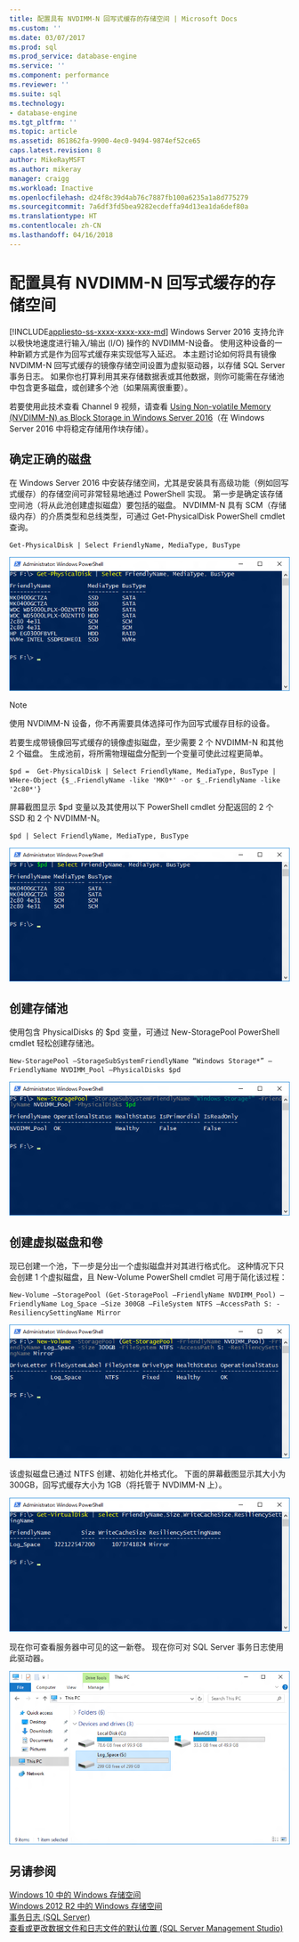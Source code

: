 ```yaml
---
title: 配置具有 NVDIMM-N 回写式缓存的存储空间 | Microsoft Docs
ms.custom: ''
ms.date: 03/07/2017
ms.prod: sql
ms.prod_service: database-engine
ms.service: ''
ms.component: performance
ms.reviewer: ''
ms.suite: sql
ms.technology:
- database-engine
ms.tgt_pltfrm: ''
ms.topic: article
ms.assetid: 861862fa-9900-4ec0-9494-9874ef52ce65
caps.latest.revision: 8
author: MikeRayMSFT
ms.author: mikeray
manager: craigg
ms.workload: Inactive
ms.openlocfilehash: d24f8c39d4ab76c7887fb100a6235a1a8d775279
ms.sourcegitcommit: 7a6df3fd5bea9282ecdeffa94d13ea1da6def80a
ms.translationtype: HT
ms.contentlocale: zh-CN
ms.lasthandoff: 04/16/2018
---
```

# <a name="configuring-storage-spaces-with-a-nvdimm-n-write-back-cache"></a>配置具有 NVDIMM-N 回写式缓存的存储空间
[!INCLUDE[appliesto-ss-xxxx-xxxx-xxx-md](../../includes/appliesto-ss-xxxx-xxxx-xxx-md.md)]
  Windows Server 2016 支持允许以极快地速度进行输入/输出 (I/O) 操作的 NVDIMM-N设备。 使用这种设备的一种新颖方式是作为回写式缓存来实现低写入延迟。 本主题讨论如何将具有镜像 NVDIMM-N 回写式缓存的镜像存储空间设置为虚拟驱动器，以存储 SQL Server 事务日志。 如果你也打算利用其来存储数据表或其他数据，则你可能需在存储池中包含更多磁盘，或创建多个池（如果隔离很重要）。  
  
 若要使用此技术查看 Channel 9 视频，请查看 [Using Non-volatile Memory (NVDIMM-N) as Block Storage in Windows Server 2016](https://channel9.msdn.com/Events/Build/2016/P466)（在 Windows Server 2016 中将稳定存储用作块存储）。  
  
## <a name="identifying-the-right-disks"></a>确定正确的磁盘  
 在 Windows Server 2016 中安装存储空间，尤其是安装具有高级功能（例如回写式缓存）的存储空间可非常轻易地通过 PowerShell 实现。 第一步是确定该存储空间池（将从此池创建虚拟磁盘）要包括的磁盘。 NVDIMM-N 具有 SCM（存储级内存）的介质类型和总线类型，可通过 Get-PhysicalDisk PowerShell cmdlet 查询。  
  
```  
Get-PhysicalDisk | Select FriendlyName, MediaType, BusType  
```  
  
 ![Get-PhysicalDisk](../../relational-databases/performance/media/get-physicaldisk.png "Get-PhysicalDisk")  
  
> [!NOTE]  
>  使用 NVDIMM-N 设备，你不再需要具体选择可作为回写式缓存目标的设备。  
  
 若要生成带镜像回写式缓存的镜像虚拟磁盘，至少需要 2 个 NVDIMM-N 和其他 2 个磁盘。 生成池前，将所需物理磁盘分配到一个变量可使此过程更简单。  
  
```  
$pd =  Get-PhysicalDisk | Select FriendlyName, MediaType, BusType | WHere-Object {$_.FriendlyName -like 'MK0*' -or $_.FriendlyName -like '2c80*'}  
```  
  
 屏幕截图显示 $pd 变量以及其使用以下 PowerShell cmdlet 分配返回的 2 个 SSD 和 2 个 NVDIMM-N。  
  
```  
$pd | Select FriendlyName, MediaType, BusType  
```  
  
 ![选择 FriendlyName](../../relational-databases/performance/media/select-friendlyname.png "选择 FriendlyName")  
  
## <a name="creating-the-storage-pool"></a>创建存储池  
 使用包含 PhysicalDisks 的 $pd 变量，可通过 New-StoragePool PowerShell cmdlet 轻松创建存储池。  
  
```  
New-StoragePool –StorageSubSystemFriendlyName “Windows Storage*” –FriendlyName NVDIMM_Pool –PhysicalDisks $pd  
```  
  
 ![New-StoragePool](../../relational-databases/performance/media/new-storagepool.png "New-StoragePool")  
  
## <a name="creating-the-virtual-disk-and-volume"></a>创建虚拟磁盘和卷  
 现已创建一个池，下一步是分出一个虚拟磁盘并对其进行格式化。 这种情况下只会创建 1 个虚拟磁盘，且 New-Volume PowerShell cmdlet 可用于简化该过程：  
  
```  
New-Volume –StoragePool (Get-StoragePool –FriendlyName NVDIMM_Pool) –FriendlyName Log_Space –Size 300GB –FileSystem NTFS –AccessPath S: -ResiliencySettingName Mirror  
```  
  
 ![New-Volume](../../relational-databases/performance/media/new-volume.png "New-Volume")  
  
 该虚拟磁盘已通过 NTFS 创建、初始化并格式化。 下面的屏幕截图显示其大小为 300GB，回写式缓存大小为 1GB（将托管于 NVDIMM-N 上）。  
  
 ![Get-VirtualDisk](../../relational-databases/performance/media/get-virtualdisk.png "Get-VirtualDisk")  
  
 现在你可查看服务器中可见的这一新卷。 现在你可对 SQL Server 事务日志使用此驱动器。  
  
 ![Log_Space 驱动器](../../relational-databases/performance/media/log-space-drive.png "Log_Space 驱动器")  
  
## <a name="see-also"></a>另请参阅  
 [Windows 10 中的 Windows 存储空间](http://windows.microsoft.com/en-us/windows-10/storage-spaces-windows-10)   
 [Windows 2012 R2 中的 Windows 存储空间](https://technet.microsoft.com/en-us/library/hh831739.aspx)   
 [事务日志 (SQL Server)](../../relational-databases/logs/the-transaction-log-sql-server.md)   
 [查看或更改数据文件和日志文件的默认位置 (SQL Server Management Studio)](../../database-engine/configure-windows/view-or-change-the-default-locations-for-data-and-log-files.md)  
  
  
